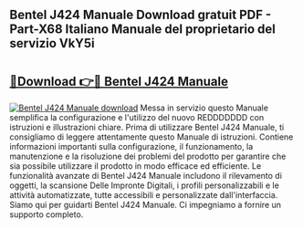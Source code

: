 ## Bentel J424 Manuale Download gratuit PDF - Part-X68 Italiano Manuale del proprietario del servizio VkY5i

# <h2><a href="http://dffcqg.blite.top/?on=Bentel+J424+Manuale">🔗Download 👉🔴 Bentel J424 Manuale</a></h2>

[![Bentel J424 Manuale download](https://i.imgur.com/lujVjoI.png)](http://dffcqg.blite.top/?on=Bentel+J424+Manuale)
Messa in servizio questo Manuale semplifica la configurazione e l'utilizzo del nuovo REDDDDDDD con istruzioni e illustrazioni chiare. Prima di utilizzare Bentel J424 Manuale, ti consigliamo di leggere attentamente questo Manuale di istruzioni. Contiene informazioni importanti sulla configurazione, il funzionamento, la manutenzione e la risoluzione dei problemi del prodotto per garantire che sia possibile utilizzare il prodotto in modo efficace ed efficiente. Le funzionalità avanzate di Bentel J424 Manuale includono il rilevamento di oggetti, la scansione Delle Impronte Digitali, i profili personalizzabili e le attività automatizzate, tutte accessibili e personalizzate dall'interfaccia. Siamo qui per guidarti Bentel J424 Manuale. Ci impegniamo a fornire un supporto completo.
